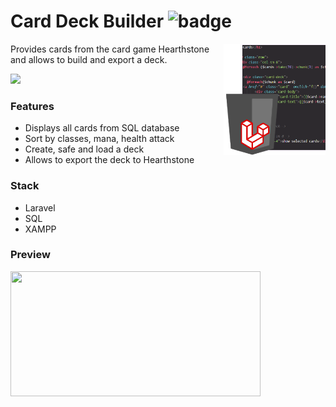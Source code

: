 # Card Deck Builder ![badge]

<img src="x_github/dbuilder.png" align="right"
     title="imgage slider" width="163" height="178">

Provides cards from the card game Hearthstone and allows to build and export a deck.

[badge]: https://img.shields.io/badge/status-stable-green.svg
![](x_github/preview.gif)

### Features

- Displays all cards from SQL database
- Sort by classes, mana, health attack
- Create, safe and load a deck
- Allows to export the deck to Hearthstone

### Stack
- Laravel
- SQL
- XAMPP

### Preview
<img src="https://i.imgur.com/sH5E2re.jpg" width="400" height="200">
